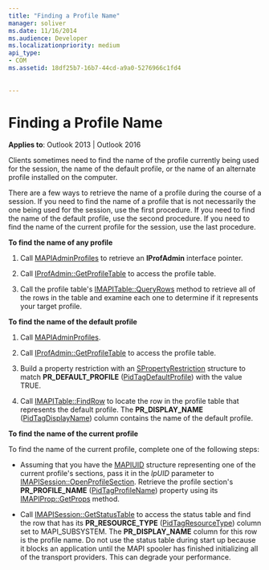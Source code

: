 ```yaml
---
title: "Finding a Profile Name"
manager: soliver
ms.date: 11/16/2014
ms.audience: Developer
ms.localizationpriority: medium
api_type:
- COM
ms.assetid: 18df25b7-16b7-44cd-a9a0-5276966c1fd4
 
 
---
```


# Finding a Profile Name

  
  
**Applies to**: Outlook 2013 | Outlook 2016 
  
Clients sometimes need to find the name of the profile currently being used for the session, the name of the default profile, or the name of an alternate profile installed on the computer.
  
There are a few ways to retrieve the name of a profile during the course of a session. If you need to find the name of a profile that is not necessarily the one being used for the session, use the first procedure. If you need to find the name of the default profile, use the second procedure. If you need to find the name of the current profile for the session, use the last procedure. 
  
 **To find the name of any profile**
  
1. Call [MAPIAdminProfiles](mapiadminprofiles.md) to retrieve an **IProfAdmin** interface pointer. 
    
2. Call [IProfAdmin::GetProfileTable](iprofadmin-getprofiletable.md) to access the profile table. 
    
3. Call the profile table's [IMAPITable::QueryRows](imapitable-queryrows.md) method to retrieve all of the rows in the table and examine each one to determine if it represents your target profile. 
    
 **To find the name of the default profile**
  
1. Call [MAPIAdminProfiles](mapiadminprofiles.md).
    
2. Call [IProfAdmin::GetProfileTable](iprofadmin-getprofiletable.md) to access the profile table. 
    
3. Build a property restriction with an [SPropertyRestriction](spropertyrestriction.md) structure to match **PR_DEFAULT_PROFILE** ([PidTagDefaultProfile](pidtagdefaultprofile-canonical-property.md)) with the value TRUE.
    
4. Call [IMAPITable::FindRow](imapitable-findrow.md) to locate the row in the profile table that represents the default profile. The **PR_DISPLAY_NAME** ([PidTagDisplayName](pidtagdisplayname-canonical-property.md)) column contains the name of the default profile.
    
 **To find the name of the current profile**
  
To find the name of the current profile, complete one of the following steps:
  
- Assuming that you have the [MAPIUID](mapiuid.md) structure representing one of the current profile's sections, pass it in the _lpUID_ parameter to [IMAPISession::OpenProfileSection](imapisession-openprofilesection.md). Retrieve the profile section's **PR_PROFILE_NAME** ([PidTagProfileName](pidtagprofilename-canonical-property.md)) property using its [IMAPIProp::GetProps](imapiprop-getprops.md) method. 
    
- Call [IMAPISession::GetStatusTable](imapisession-getstatustable.md) to access the status table and find the row that has its **PR_RESOURCE_TYPE** ([PidTagResourceType](pidtagresourcetype-canonical-property.md)) column set to MAPI_SUBSYSTEM. The **PR_DISPLAY_NAME** column for this row is the profile name. Do not use the status table during start up because it blocks an application until the MAPI spooler has finished initializing all of the transport providers. This can degrade your performance. 
    

